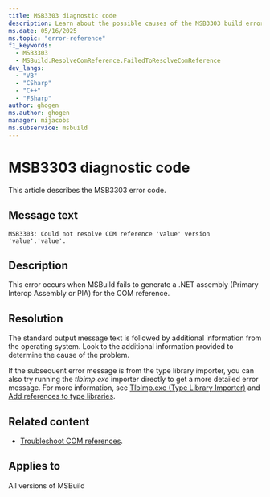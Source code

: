 ```yaml
---
title: MSB3303 diagnostic code
description: Learn about the possible causes of the MSB3303 build error and get troubleshooting tips.
ms.date: 05/16/2025
ms.topic: "error-reference"
f1_keywords:
  - MSB3303
  - MSBuild.ResolveComReference.FailedToResolveComReference
dev_langs:
  - "VB"
  - "CSharp"
  - "C++"
  - "FSharp"
author: ghogen
ms.author: ghogen
manager: mijacobs
ms.subservice: msbuild
---
```

# MSB3303 diagnostic code

<!-- :::ErrorDefinitionDescription::: -->
<!-- :::editable-content name="introDescription"::: -->
This article describes the MSB3303 error code.
<!-- :::editable-content-end::: -->

## Message text

<!-- :::editable-content name="messageText"::: -->
`MSB3303: Could not resolve COM reference 'value' version 'value'.'value'.`
<!-- :::editable-content-end::: -->
<!-- MSB3303: Could not resolve COM reference "{0}" version {1}.{2}. {3} -->

<!-- :::editable-content name="postOutputDescription"::: -->
## Description

This error occurs when MSBuild fails to generate a .NET assembly (Primary Interop Assembly or PIA) for the COM reference.

## Resolution

The standard output message text is followed by additional information from the operating system. Look to the additional information provided to determine the cause of the problem.

If the subsequent error message is from the type library importer, you can also try running the *tlbimp.exe* importer directly to get a more detailed error message. For more information, see [TlbImp.exe (Type Library Importer)](/dotnet/framework/tools/tlbimp-exe-type-library-importer) and [Add references to type libraries](/dotnet/framework/interop/how-to-add-references-to-type-libraries).

## Related content

- [Troubleshoot COM references](../troubleshoot-com-references.md).
<!-- :::editable-content-end::: -->
<!-- :::ErrorDefinitionDescription-end::: -->

## Applies to

All versions of MSBuild
